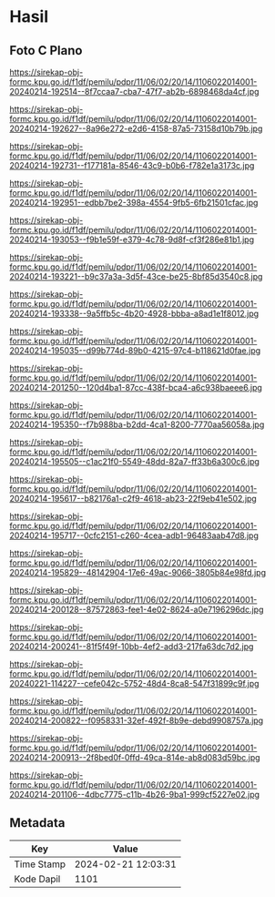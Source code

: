 # Hasil

## Foto C Plano

https://sirekap-obj-formc.kpu.go.id/f1df/pemilu/pdpr/11/06/02/20/14/1106022014001-20240214-192514--8f7ccaa7-cba7-47f7-ab2b-6898468da4cf.jpg

https://sirekap-obj-formc.kpu.go.id/f1df/pemilu/pdpr/11/06/02/20/14/1106022014001-20240214-192627--8a96e272-e2d6-4158-87a5-73158d10b79b.jpg

https://sirekap-obj-formc.kpu.go.id/f1df/pemilu/pdpr/11/06/02/20/14/1106022014001-20240214-192731--f177181a-8546-43c9-b0b6-f782e1a3173c.jpg

https://sirekap-obj-formc.kpu.go.id/f1df/pemilu/pdpr/11/06/02/20/14/1106022014001-20240214-192951--edbb7be2-398a-4554-9fb5-6fb21501cfac.jpg

https://sirekap-obj-formc.kpu.go.id/f1df/pemilu/pdpr/11/06/02/20/14/1106022014001-20240214-193053--f9b1e59f-e379-4c78-9d8f-cf3f286e81b1.jpg

https://sirekap-obj-formc.kpu.go.id/f1df/pemilu/pdpr/11/06/02/20/14/1106022014001-20240214-193221--b9c37a3a-3d5f-43ce-be25-8bf85d3540c8.jpg

https://sirekap-obj-formc.kpu.go.id/f1df/pemilu/pdpr/11/06/02/20/14/1106022014001-20240214-193338--9a5ffb5c-4b20-4928-bbba-a8ad1e1f8012.jpg

https://sirekap-obj-formc.kpu.go.id/f1df/pemilu/pdpr/11/06/02/20/14/1106022014001-20240214-195035--d99b774d-89b0-4215-97c4-b118621d0fae.jpg

https://sirekap-obj-formc.kpu.go.id/f1df/pemilu/pdpr/11/06/02/20/14/1106022014001-20240214-201250--120d4ba1-87cc-438f-bca4-a6c938baeee6.jpg

https://sirekap-obj-formc.kpu.go.id/f1df/pemilu/pdpr/11/06/02/20/14/1106022014001-20240214-195350--f7b988ba-b2dd-4ca1-8200-7770aa56058a.jpg

https://sirekap-obj-formc.kpu.go.id/f1df/pemilu/pdpr/11/06/02/20/14/1106022014001-20240214-195505--c1ac21f0-5549-48dd-82a7-ff33b6a300c6.jpg

https://sirekap-obj-formc.kpu.go.id/f1df/pemilu/pdpr/11/06/02/20/14/1106022014001-20240214-195617--b82176a1-c2f9-4618-ab23-22f9eb41e502.jpg

https://sirekap-obj-formc.kpu.go.id/f1df/pemilu/pdpr/11/06/02/20/14/1106022014001-20240214-195717--0cfc2151-c260-4cea-adb1-96483aab47d8.jpg

https://sirekap-obj-formc.kpu.go.id/f1df/pemilu/pdpr/11/06/02/20/14/1106022014001-20240214-195829--48142904-17e6-49ac-9066-3805b84e98fd.jpg

https://sirekap-obj-formc.kpu.go.id/f1df/pemilu/pdpr/11/06/02/20/14/1106022014001-20240214-200128--87572863-fee1-4e02-8624-a0e7196296dc.jpg

https://sirekap-obj-formc.kpu.go.id/f1df/pemilu/pdpr/11/06/02/20/14/1106022014001-20240214-200241--81f5f49f-10bb-4ef2-add3-217fa63dc7d2.jpg

https://sirekap-obj-formc.kpu.go.id/f1df/pemilu/pdpr/11/06/02/20/14/1106022014001-20240221-114227--cefe042c-5752-48d4-8ca8-547f31899c9f.jpg

https://sirekap-obj-formc.kpu.go.id/f1df/pemilu/pdpr/11/06/02/20/14/1106022014001-20240214-200822--f0958331-32ef-492f-8b9e-debd9908757a.jpg

https://sirekap-obj-formc.kpu.go.id/f1df/pemilu/pdpr/11/06/02/20/14/1106022014001-20240214-200913--2f8bed0f-0ffd-49ca-814e-ab8d083d59bc.jpg

https://sirekap-obj-formc.kpu.go.id/f1df/pemilu/pdpr/11/06/02/20/14/1106022014001-20240214-201106--4dbc7775-c11b-4b26-9ba1-999cf5227e02.jpg


## Metadata

| Key        | Value               |
| ---------- | ------------------- |
| Time Stamp | 2024-02-21 12:03:31 |
| Kode Dapil | 1101                |



